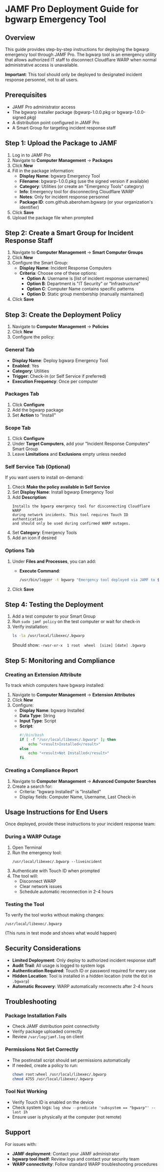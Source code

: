 # JAMF Pro Deployment Guide for bgwarp Emergency Tool

## Overview

This guide provides step-by-step instructions for deploying the bgwarp emergency tool through JAMF Pro. The bgwarp tool is an emergency utility that allows authorized IT staff to disconnect Cloudflare WARP when normal administrative access is unavailable.

**Important**: This tool should only be deployed to designated incident response personnel, not to all users.

## Prerequisites

- JAMF Pro administrator access
- The bgwarp installer package (bgwarp-1.0.0.pkg or bgwarp-1.0.0-signed.pkg)
- A distribution point configured in JAMF Pro
- A Smart Group for targeting incident response staff

## Step 1: Upload the Package to JAMF

1. Log in to JAMF Pro
2. Navigate to **Computer Management** → **Packages**
3. Click **New**
4. Fill in the package information:
   - **Display Name**: bgwarp Emergency Tool
   - **Filename**: bgwarp-1.0.0.pkg (use the signed version if available)
   - **Category**: Utilities (or create an "Emergency Tools" category)
   - **Info**: Emergency tool for disconnecting Cloudflare WARP
   - **Notes**: Only for incident response personnel
   - **Package ID**: com.github.aberoham.bgwarp (or your organization's identifier)
5. Click **Save**
6. Upload the package file when prompted

## Step 2: Create a Smart Group for Incident Response Staff

1. Navigate to **Computer Management** → **Smart Computer Groups**
2. Click **New**
3. Configure the Smart Group:
   - **Display Name**: Incident Response Computers
   - **Criteria**: Choose one of these options:
     - **Option A**: Username is [list of incident response usernames]
     - **Option B**: Department is "IT Security" or "Infrastructure"
     - **Option C**: Computer Name contains specific patterns
     - **Option D**: Static group membership (manually maintained)
4. Click **Save**

## Step 3: Create the Deployment Policy

1. Navigate to **Computer Management** → **Policies**
2. Click **New**
3. Configure the policy:

### General Tab
- **Display Name**: Deploy bgwarp Emergency Tool
- **Enabled**: Yes
- **Category**: Utilities
- **Trigger**: Check-in (or Self Service if preferred)
- **Execution Frequency**: Once per computer

### Packages Tab
1. Click **Configure**
2. Add the bgwarp package
3. Set **Action** to "Install"

### Scope Tab
1. Click **Configure**
2. Under **Target Computers**, add your "Incident Response Computers" Smart Group
3. Leave **Limitations** and **Exclusions** empty unless needed

### Self Service Tab (Optional)
If you want users to install on-demand:
1. Check **Make the policy available in Self Service**
2. Set **Display Name**: Install bgwarp Emergency Tool
3. Add **Description**: 
   ```
   Installs the bgwarp emergency tool for disconnecting Cloudflare WARP 
   during network incidents. This tool requires Touch ID authentication 
   and should only be used during confirmed WARP outages.
   ```
4. Set **Category**: Emergency Tools
5. Add an icon if desired

### Options Tab
1. Under **Files and Processes**, you can add:
   - **Execute Command**: 
     ```bash
     /usr/bin/logger -t bgwarp "Emergency tool deployed via JAMF to $(whoami)"
     ```

4. Click **Save**

## Step 4: Testing the Deployment

1. Add a test computer to your Smart Group
2. Run `sudo jamf policy` on the test computer or wait for check-in
3. Verify installation:
   ```bash
   ls -la /usr/local/libexec/.bgwarp
   ```
   Should show: `-rwsr-xr-x  1 root  wheel  [size] [date] .bgwarp`

## Step 5: Monitoring and Compliance

### Creating an Extension Attribute
To track which computers have bgwarp installed:

1. Navigate to **Computer Management** → **Extension Attributes**
2. Click **New**
3. Configure:
   - **Display Name**: bgwarp Installed
   - **Data Type**: String
   - **Input Type**: Script
   - **Script**:
     ```bash
     #!/bin/bash
     if [ -f "/usr/local/libexec/.bgwarp" ]; then
         echo "<result>Installed</result>"
     else
         echo "<result>Not Installed</result>"
     fi
     ```

### Creating a Compliance Report
1. Navigate to **Computer Management** → **Advanced Computer Searches**
2. Create a search for:
   - Criteria: "bgwarp Installed" is "Installed"
   - Display fields: Computer Name, Username, Last Check-in

## Usage Instructions for End Users

Once deployed, provide these instructions to your incident response team:

### During a WARP Outage

1. Open Terminal
2. Run the emergency tool:
   ```
   /usr/local/libexec/.bgwarp --liveincident
   ```
3. Authenticate with Touch ID when prompted
4. The tool will:
   - Disconnect WARP
   - Clear network issues
   - Schedule automatic reconnection in 2-4 hours

### Testing the Tool
To verify the tool works without making changes:
```
/usr/local/libexec/.bgwarp
```
(This runs in test mode and shows what would happen)

## Security Considerations

- **Limited Deployment**: Only deploy to authorized incident response staff
- **Audit Trail**: All usage is logged to system logs
- **Authentication Required**: Touch ID or password required for every use
- **Hidden Location**: Tool is installed in a hidden location (note the dot in `.bgwarp`)
- **Automatic Recovery**: WARP automatically reconnects after 2-4 hours

## Troubleshooting

### Package Installation Fails
- Check JAMF distribution point connectivity
- Verify package uploaded correctly
- Review `/var/log/jamf.log` on client

### Permissions Not Set Correctly
- The postinstall script should set permissions automatically
- If needed, create a policy to run:
  ```bash
  chown root:wheel /usr/local/libexec/.bgwarp
  chmod 4755 /usr/local/libexec/.bgwarp
  ```

### Tool Not Working
- Verify Touch ID is enabled on the device
- Check system logs: `log show --predicate 'subsystem == "bgwarp"' --last 1h`
- Ensure user is physically at the computer (not remote)

## Support

For issues with:
- **JAMF deployment**: Contact your JAMF administrator
- **bgwarp tool itself**: Review logs and contact your security team
- **WARP connectivity**: Follow standard WARP troubleshooting procedures